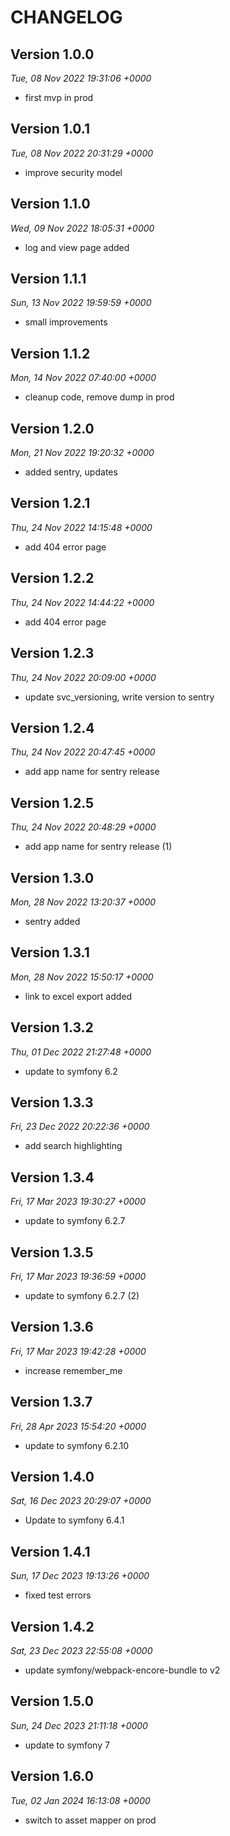# CHANGELOG

## Version 1.0.0
*Tue, 08 Nov 2022 19:31:06 +0000*
- first mvp in prod

## Version 1.0.1
*Tue, 08 Nov 2022 20:31:29 +0000*
- improve security model

## Version 1.1.0
*Wed, 09 Nov 2022 18:05:31 +0000*
- log and view page added

## Version 1.1.1
*Sun, 13 Nov 2022 19:59:59 +0000*
- small improvements

## Version 1.1.2
*Mon, 14 Nov 2022 07:40:00 +0000*
- cleanup code, remove dump in prod

## Version 1.2.0
*Mon, 21 Nov 2022 19:20:32 +0000*
- added sentry, updates

## Version 1.2.1
*Thu, 24 Nov 2022 14:15:48 +0000*
- add 404 error page

## Version 1.2.2
*Thu, 24 Nov 2022 14:44:22 +0000*
- add 404 error page

## Version 1.2.3
*Thu, 24 Nov 2022 20:09:00 +0000*
- update svc_versioning, write version to sentry

## Version 1.2.4
*Thu, 24 Nov 2022 20:47:45 +0000*
- add app name for sentry release

## Version 1.2.5
*Thu, 24 Nov 2022 20:48:29 +0000*
- add app name for sentry release (1)

## Version 1.3.0
*Mon, 28 Nov 2022 13:20:37 +0000*
- sentry added

## Version 1.3.1
*Mon, 28 Nov 2022 15:50:17 +0000*
- link to excel export added

## Version 1.3.2
*Thu, 01 Dec 2022 21:27:48 +0000*
- update to symfony 6.2

## Version 1.3.3
*Fri, 23 Dec 2022 20:22:36 +0000*
- add search highlighting

## Version 1.3.4
*Fri, 17 Mar 2023 19:30:27 +0000*
- update to symfony 6.2.7

## Version 1.3.5
*Fri, 17 Mar 2023 19:36:59 +0000*
- update to symfony 6.2.7 (2)

## Version 1.3.6
*Fri, 17 Mar 2023 19:42:28 +0000*
- increase remember_me

## Version 1.3.7
*Fri, 28 Apr 2023 15:54:20 +0000*
- update to symfony 6.2.10

## Version 1.4.0
*Sat, 16 Dec 2023 20:29:07 +0000*
- Update to symfony 6.4.1

## Version 1.4.1
*Sun, 17 Dec 2023 19:13:26 +0000*
- fixed test errors

## Version 1.4.2
*Sat, 23 Dec 2023 22:55:08 +0000*
- update symfony/webpack-encore-bundle to v2

## Version 1.5.0
*Sun, 24 Dec 2023 21:11:18 +0000*
- update to symfony 7

## Version 1.6.0
*Tue, 02 Jan 2024 16:13:08 +0000*
- switch to asset mapper on prod
